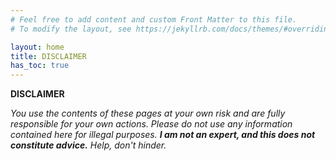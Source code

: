 ```yaml
---
# Feel free to add content and custom Front Matter to this file.
# To modify the layout, see https://jekyllrb.com/docs/themes/#overriding-theme-defaults

layout: home
title: DISCLAIMER
has_toc: true
---
```


**DISCLAIMER**

*You use the contents of these pages at your own risk and are fully responsible for your own actions. Please do not use any information contained here for illegal purposes. **I am not an expert, and this does not constitute advice.** Help, don't hinder.*